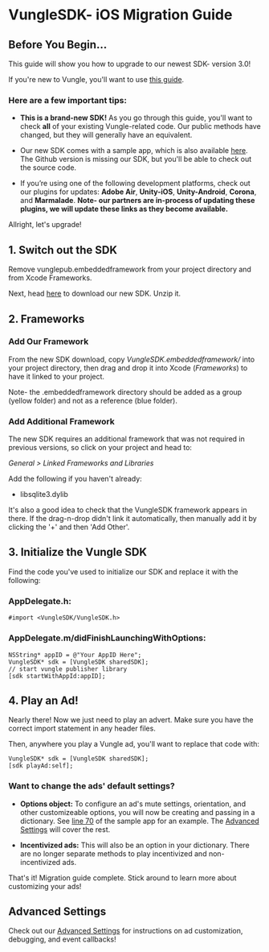 # VungleSDK- iOS Migration Guide

## Before You Begin...

This guide will show you how to upgrade to our newest SDK- version 3.0!

If you're new to Vungle, you'll want to use [this guide](https://github.com/Vungle/vungle-resources/blob/master/iOS-resources/iOS-dev-guide.md).

### Here are a few important tips:

* **This is a brand-new SDK!** As you go through this guide, you'll want to check **all** of your existing Vungle-related code. Our public methods have changed, but they will generally have an equivalent. 

* Our new SDK comes with a sample app, which is also available [here](https://github.com/Vungle/vungle-resources/tree/master/iOS-docs/iOS-sample-app). The Github version is missing our SDK, but you'll be able to check out the source code.

* If you’re using one of the following development platforms, check out our plugins for updates: **Adobe Air**, **Unity-iOS**, **Unity-Android**, **Corona**, and **Marmalade**. **Note- our partners are in-process of updating these plugins, we will update these links as they become available.**

Allright, let's upgrade!

## 1. Switch out the SDK

Remove vunglepub.embeddedframework from your project directory and from Xcode Frameworks.

Next, head [here](https://v.vungle.com/dev/ios) to download our new SDK. Unzip it.

## 2. Frameworks

### Add Our Framework

From the new SDK download, copy *VungleSDK.embeddedframework/* into your project directory, then drag and drop it into Xcode (*Frameworks*) to have it linked to your project.

Note- the .embeddedframework directory should be added as a group (yellow folder) and not as a reference (blue folder).

### Add Additional Framework

The new SDK requires an additional framework that was not required in previous versions, so click on your project and head to:

*General > Linked Frameworks and Libraries*

Add the following if you haven't already:

* libsqlite3.dylib

It's also a good idea to check that the VungleSDK framework appears in there. If the drag-n-drop didn't link it automatically, then manually add it by clicking the '+' and then 'Add Other'.

## 3. Initialize the Vungle SDK

Find the code you've used to initialize our SDK and replace it with the following:

### AppDelegate.h:

`#import <VungleSDK/VungleSDK.h>`

### AppDelegate.m/didFinishLaunchingWithOptions:

```objc
NSString* appID = @"Your AppID Here";
VungleSDK* sdk = [VungleSDK sharedSDK];
// start vungle publisher library
[sdk startWithAppId:appID];
```

## 4. Play an Ad!

Nearly there! Now we just need to play an advert. Make sure you have the correct import statement in any header files. 

Then, anywhere you play a Vungle ad, you'll want to replace that code with:

```objc
VungleSDK* sdk = [VungleSDK sharedSDK];
[sdk playAd:self];
```

### Want to change the ads' default settings?

* **Options object:** To configure an ad's mute settings, orientation, and other customizeable options, you will now be creating and passing in a dictionary. See [line 70](https://github.com/Vungle/vungle-resources/blob/master/iOS-resources/iOS-sample-app/Vungle%20Sample%20App/FirstViewController.m) of the sample app for an example. The [Advanced Settings](https://github.com/Vungle/vungle-resources/blob/master/iOS-resources/iOS-advanced-settings.md) will cover the rest.

* **Incentivized ads:** This will also be an option in your dictionary. There are no longer separate methods to play incentivized and non-incentivized ads.
  
That's it! Migration guide complete. Stick around to learn more about customizing your ads!


## Advanced Settings

Check out our [Advanced Settings](https://github.com/Vungle/vungle-resources/blob/master/iOS-resources/iOS-advanced-settings.md) for instructions on ad customization, debugging, and event callbacks!
